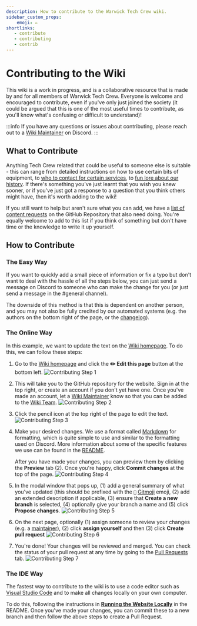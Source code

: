 ```yaml
---
description: How to contribute to the Warwick Tech Crew wiki.
sidebar_custom_props:
    emoji: ✏️
shortlinks:
   - contribute
   - contributing
   - contrib
---
```

# Contributing to the Wiki

This wiki is a work in progress, and is a collaborative resource that is made by and for all members of Warwick Tech
Crew. Everyone is welcome and encouraged to contribute, even if you've only just joined the society (it could be 
argued that this is one of the most useful times to contribute, as you'll know what's confusing or difficult to 
understand)!

:::info
If you have any questions or issues about contributing, please reach out to a
[Wiki Maintainer](https://github.com/orgs/WarwickTechCrew/teams/wiki-maintainers) on Discord.
:::

## What to Contribute

Anything Tech Crew related that could be useful to someone else is suitable - this can range from detailed
instructions on how to use certain bits of equipment, to
[who to contact for certain services](/wiki/resources/equipment-directory), to [fun lore about our
history](/wiki/tech-crew/flight-cases). If there's something you've just learnt that you wish you knew sooner, or if
you've just got a response to a question that you think others might have, then it's worth adding to the wiki!

If you still want to help but aren't sure what you can add, we have a
[list of content requests](https://github.com/WarwickTechCrew/website/issues?q=is%3Aissue+is%3Aopen+label%3A%22content+request%22)
on the GitHub Repository that also need doing. You're equally welcome to add to this list if you think of something but
don't have time or the knowledge to write it up yourself.

## How to Contribute

### The Easy Way

If you want to quickly add a small piece of information or fix a typo but don't want to deal with the hassle of all
the steps below, you can just send a message on Discord to someone who can make the change for you (or just send a 
message in the #general channel).

The downside of this method is that this is dependent on another person, and you may not also be fully credited by our
automated systems (e.g. the authors on the bottom right of the page, or the [changelog](/wiki/resources/changelog)).

### The Online Way

In this example, we want to update the text on the [Wiki homepage](/wiki). To do this, we can follow these steps:

1. Go to the [Wiki homepage](/wiki) and click the **✏️ Edit this page** button at the bottom left.
   ![Contributing Step 1](contributing-01.jpg)

2. This will take you to the GitHub repository for the website. Sign in at the top right, or create an account if 
   you don't yet have one. Once you've made an account, let a
   [Wiki Maintainer](https://github.com/orgs/WarwickTechCrew/teams/wiki-maintainers)
   know so that you can be added to the [Wiki Team](https://github.com/orgs/WarwickTechCrew/teams/wiki-team).
   ![Contributing Step 2](contributing-02.jpg)

3. Click the pencil icon at the top right of the page to edit the text.
   ![Contributing Step 3](contributing-03.jpg)

4. Make your desired changes. We use a format called [Markdown](https://docusaurus.io/docs/markdown-features) for
   formatting, which is quite simple to use and similar to the formatting used on Discord. More information about some
   of the specific features we use can be found in the [README](https://github.com/WarwickTechCrew/website).

   After you have made your changes, you can preview them by clicking the **Preview** tab (2). Once you're 
   happy, click **Commit changes** at the top of the page.
   ![Contributing Step 4](contributing-04.jpg)

5. In the modal window that pops up, (1) add a general summary of what you've updated (this should be prefixed with 
   the `📝` [Gitmoji](https://gitmoji.dev/) emoji, (2) add an extended description if applicable, (3) ensure that
   **Create a new branch** is selected, (4) optionally give your branch a name and (5) click **Propose changes**.
   ![Contributing Step 5](contributing-05.jpg)

6. On the next page, optionally (1) assign someone to review your changes (e.g. a
   [maintainer](https://github.com/orgs/WarwickTechCrew/teams/wiki-maintainers)), (2) click
   **assign yourself** and then (3) click **Create pull request**
   ![Contributing Step 6](contributing-06.jpg)

7. You're done! Your changes will be reviewed and merged. You can check the status of your pull request at any time by
   going to the [Pull Requests](https://github.com/WarwickTechCrew/website/pulls) tab.
   ![Contributing Step 7](contributing-07.jpg)

### The IDE Way

The fastest way to contribute to the wiki is to use a code editor such as
[Visual Studio Code](https://code.visualstudio.com/) and to make all changes locally on your own computer.

To do this, following the instructions in
[**Running the Website Locally**](https://github.com/WarwickTechCrew/website?tab=readme-ov-file#running-the-website-locally)
in the README. Once you've made your changes, you can commit these to a new branch and then follow the above steps to
create a Pull Request.